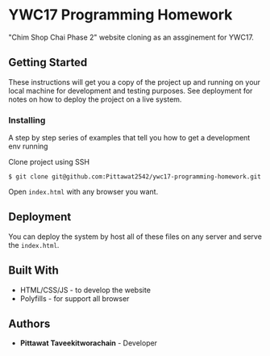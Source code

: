 # YWC17 Programming Homework

"Chim Shop Chai Phase 2" website cloning as an assginement for YWC17.

## Getting Started

These instructions will get you a copy of the project up and running on your local machine for development and testing purposes. See deployment for notes on how to deploy the project on a live system.

### Installing

A step by step series of examples that tell you how to get a development env running

Clone project using SSH

```
$ git clone git@github.com:Pittawat2542/ywc17-programming-homework.git
```

Open ```index.html``` with any browser you want.

## Deployment

You can deploy the system by host all of these files on any server and serve the  ```index.html```.

## Built With

* HTML/CSS/JS - to develop the website
* Polyfills - for support all browser

## Authors

* **Pittawat Taveekitworachain** - Developer
